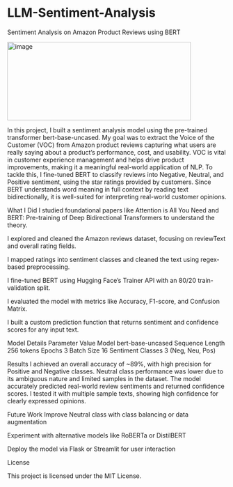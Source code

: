 # LLM-Sentiment-Analysis
Sentiment Analysis on Amazon Product Reviews using BERT

<img width="422" height="180" alt="image" src="https://github.com/user-attachments/assets/f82a7764-41c5-4e55-8c82-d04af5203abc" />


In this project, I built a sentiment analysis model using the pre-trained transformer bert-base-uncased. My goal was to extract the Voice of the Customer (VOC) from Amazon product reviews capturing what users are really saying about a product’s performance, cost, and usability. VOC is vital in customer experience management and helps drive product improvements, making it a meaningful real-world application of NLP.
To tackle this, I fine-tuned BERT to classify reviews into Negative, Neutral, and Positive sentiment, using the star ratings provided by customers. Since BERT understands word meaning in full context by reading text bidirectionally, it is well-suited for interpreting real-world customer opinions.


What I Did
 I studied foundational papers like Attention is All You Need and BERT: Pre-training of Deep Bidirectional Transformers to understand the theory.

 I explored and cleaned the Amazon reviews dataset, focusing on reviewText and overall rating fields.

 I mapped ratings into sentiment classes and cleaned the text using regex-based preprocessing.

 I fine-tuned BERT using Hugging Face’s Trainer API with an 80/20 train-validation split.

 I evaluated the model with metrics like Accuracy, F1-score, and Confusion Matrix.

 I built a custom prediction function that returns sentiment and confidence scores for any input text.

 Model Details
  Parameter	Value
  Model	bert-base-uncased
  Sequence Length	256 tokens
  Epochs	3
  Batch Size	16
  Sentiment Classes	3 (Neg, Neu, Pos)

  Results
I achieved an overall accuracy of ~89%, with high precision for Positive and Negative classes. Neutral class performance was lower due to its ambiguous nature and limited samples in the dataset.
The model accurately predicted real-world review sentiments and returned confidence scores. I tested it with multiple sample texts, showing high confidence for clearly expressed opinions.

Future Work
Improve Neutral class with class balancing or data augmentation

Experiment with alternative models like RoBERTa or DistilBERT

Deploy the model via Flask or Streamlit for user interaction


License

This project is licensed under the MIT License.


